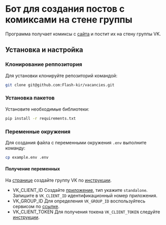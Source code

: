 # Бот для создания постов с комиксами на стене группы
Программа получает комиксы с [сайта](https://xkcd.com/) и постит их на стену группы VK.

## Установка и настройка
### Клонирование реппозитория
Для установки клонируйте репозиторий командой:
```bash
git clone git@github.com:Flash-kir/vacancies.git
```

### Установка пакетов
Установите необходимые библиотеки:
```bash
pip install -r requirements.txt
```

### Переменные окружения
Для создания файла с переменными окружения `.env` выполните команду:
```bash
cp example.env .env
```

#### Получение переменных
На [странице](https://vk.com/groups?tab=admin) cоздайте группу VK по [инструкции](https://vk.com/@tectgryppa-poshagovaya-instrukciya-po-sozdaniu-gruppy-v-vk).
- VK_CLIENT_ID
Создайте [приложение](https://vk.com/editapp?act=create), тип укажите `standalone`. Запишите в `VK_CLIENT_ID` идентификационный номер приложения.
- VK_GROUP_ID
Для определения `VK_GROUP_ID` воспользуйтесь сервисом по [ссылке](https://regvk.com/id/).
- VK_CLIENT_TOKEN
Для получения токена `VK_CLIENT_TOKEN` следуйте [инструкции](https://vk.com/dev/implicit_flow_user).
